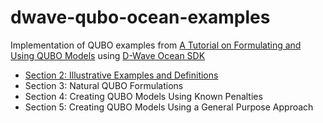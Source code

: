 # dwave-qubo-ocean-examples
Implementation of QUBO examples from [A Tutorial on Formulating and Using QUBO Models](https://arxiv.org/pdf/1811.11538.pdf) using [D-Wave Ocean SDK](https://github.com/dwavesystems/dwave-ocean-sdk)

- [Section 2: Illustrative Examples and Definitions](examples/section2.py)
- Section 3: Natural QUBO Formulations
- Section 4: Creating QUBO Models Using Known Penalties
- Section 5: Creating QUBO Models Using a General Purpose Approach